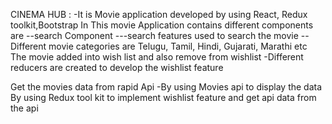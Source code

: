 CINEMA HUB : -It is Movie application developed by using React, Redux toolkit,Bootstrap 
In This movie Application contains different components are 
--search Component
 ---search features used to search the movie
  --Different movie categories are Telugu, Tamil, Hindi, Gujarati, Marathi etc 
  The movie added into wish list and also remove from wishlist 
  -Different reducers are created to develop the wishlist feature

Get the movies data from rapid Api 
-By using Movies api to display the data By using Redux tool kit to implement wishlist feature and get api data from the api